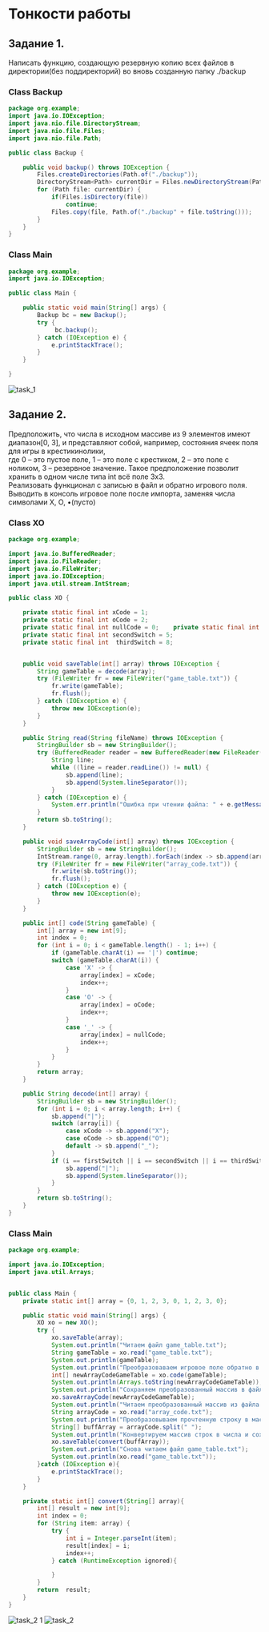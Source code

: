 # Тонкости работы  
## Задание 1. 
Написать функцию, создающую резервную копию всех файлов в директории(без поддиректорий) во вновь созданную папку ./backup  
### Class Backup  
```java
package org.example;
import java.io.IOException;
import java.nio.file.DirectoryStream;
import java.nio.file.Files;
import java.nio.file.Path;

public class Backup {

    public void backup() throws IOException {
        Files.createDirectories(Path.of("./backup"));
        DirectoryStream<Path> currentDir = Files.newDirectoryStream(Path.of("."));
        for (Path file: currentDir) {
            if(Files.isDirectory(file))
                continue;
            Files.copy(file, Path.of("./backup" + file.toString()));
        }
    }
}
```
### Class Main 
```java
package org.example;
import java.io.IOException;

public class Main {

    public static void main(String[] args) {
        Backup bc = new Backup();      
        try {           
             bc.backup();
        } catch (IOException e) {
            e.printStackTrace();
        }
    }

}
```
![task_1](https://github.com/MaksimZ91/JavaCoreLesson5/assets/72209139/7fb59dd2-1d83-4ed0-9a19-712332efcb87)  

## Задание 2. 
Предположить, что числа в исходном массиве из 9 элементов имеют диапазон[0, 3], и представляют собой, например, состояния ячеек поля для игры в крестикинолики,  
где 0 – это пустое поле, 1 – это поле с крестиком, 2 – это поле с ноликом, 3 – резервное значение. Такое предположение позволит хранить в одном числе типа int всё поле 3х3.   
Реализовать функционал с записью в файл и обратно игрового поля. Выводить в консоль игровое поле после импорта, заменяя числа символами X, O, •(пусто)   
### Class XO 
```java
package org.example;

import java.io.BufferedReader;
import java.io.FileReader;
import java.io.FileWriter;
import java.io.IOException;
import java.util.stream.IntStream;

public class XO {

    private static final int xCode = 1;
    private static final int oCode = 2;
    private static final int nullCode = 0;    private static final int firstSwitch = 2;
    private static final int secondSwitch = 5;
    private static final int  thirdSwitch = 8;


    public void saveTable(int[] array) throws IOException {
        String gameTable = decode(array);
        try (FileWriter fr = new FileWriter("game_table.txt")) {
            fr.write(gameTable);
            fr.flush();
        } catch (IOException e) {
            throw new IOException(e);
        }
    }

    public String read(String fileName) throws IOException {
        StringBuilder sb = new StringBuilder();
        try (BufferedReader reader = new BufferedReader(new FileReader(fileName))) {
            String line;
            while ((line = reader.readLine()) != null) {
                sb.append(line);
                sb.append(System.lineSeparator());
            }
        } catch (IOException e) {
            System.err.println("Ошибка при чтении файла: " + e.getMessage());
        }
        return sb.toString();
    }

    public void saveArrayCode(int[] array) throws IOException {
        StringBuilder sb = new StringBuilder();
        IntStream.range(0, array.length).forEach(index -> sb.append(array[index]).append(" "));
        try (FileWriter fr = new FileWriter("array_code.txt")) {
            fr.write(sb.toString());
            fr.flush();
        } catch (IOException e) {
            throw new IOException(e);
        }
    }

    public int[] code(String gameTable) {
        int[] array = new int[9];
        int index = 0;
        for (int i = 0; i < gameTable.length() - 1; i++) {
            if (gameTable.charAt(i) == '|') continue;
            switch (gameTable.charAt(i)) {
                case 'X' -> {
                    array[index] = xCode;
                    index++;
                }
                case 'O' -> {
                    array[index] = oCode;
                    index++;
                }
                case '_' -> {
                    array[index] = nullCode;
                    index++;
                }
            }
        }
        return array;
    }

    public String decode(int[] array) {
        StringBuilder sb = new StringBuilder();
        for (int i = 0; i < array.length; i++) {
            sb.append("|");
            switch (array[i]) {
                case xCode -> sb.append("X");
                case oCode -> sb.append("O");
                default -> sb.append("_");
            }
            if (i == firstSwitch || i == secondSwitch || i == thirdSwitch) {
                sb.append("|");
                sb.append(System.lineSeparator());
            }
        }
        return sb.toString();
    }
}
```
### Class Main 
```java
package org.example;

import java.io.IOException;
import java.util.Arrays;


public class Main {
    private static int[] array = {0, 1, 2, 3, 0, 1, 2, 3, 0};

    public static void main(String[] args) {       
        XO xo = new XO();
        try {
            xo.saveTable(array);
            System.out.println("Читаем файл game_table.txt");
            String gameTable = xo.read("game_table.txt");
            System.out.println(gameTable);
            System.out.println("Преобразоваваем игровое поле обратно в массив");
            int[] newArrayCodeGameTable = xo.code(gameTable);
            System.out.println(Arrays.toString(newArrayCodeGameTable));
            System.out.println("Сохраняем преобразованный массив в файл array_code.txt");
            xo.saveArrayCode(newArrayCodeGameTable);
            System.out.println("Читаем преобразованный массив из файла game_table.txt");
            String arrayCode = xo.read("array_code.txt");
            System.out.println("Преобразовываем прочтенную строку в массив строк");
            String[] buffArray = arrayCode.split(" ");
            System.out.println("Конвертируем массив строк в числа и сохраняем в файл game_table.txt");
            xo.saveTable(convert(buffArray));
            System.out.println("Снова читаем файл game_table.txt");
            System.out.println(xo.read("game_table.txt"));
        }catch (IOException e){
            e.printStackTrace();
        }
    }

    private static int[] convert(String[] array){
        int[] result = new int[9];
        int index = 0;
        for (String item: array) {
            try {
                int i = Integer.parseInt(item);
                result[index] = i;
                index++;
            } catch (RuntimeException ignored){

            }
        }
        return  result;
    }
}
```
![task_2 1](https://github.com/MaksimZ91/JavaCoreLesson5/assets/72209139/c8ae1c3c-d40d-4f98-a415-70104af1ea45)
![task_2](https://github.com/MaksimZ91/JavaCoreLesson5/assets/72209139/ed05f086-a785-448a-981f-6f0e50362578)
